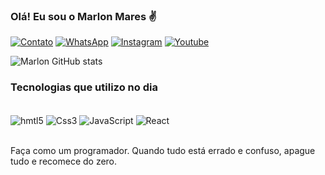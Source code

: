 ### Olá! Eu sou o Marlon Mares ✌️

[![Contato](https://img.shields.io/badge/Gmail-D14836?style=for-the-badge&logo=gmail&logoColor=white)](marlonmarrs23@gmail.com)
[![WhatsApp](https://img.shields.io/badge/WhatsApp-25D366?style=for-the-badge&logo=whatsapp&logoColor=white)](https://api.whatsapp.com/send?phone=5533998809622&text=Ol%C3%A1!%20Marlon)
[![Instagram](https://img.shields.io/badge/Instagram-E4405F?style=for-the-badge&logo=instagram&logoColor=white)](https://www.instagram.com/marlonmaresofc/)
[![Youtube](https://img.shields.io/badge/YouTube-FF0000?style=for-the-badge&logo=youtube&logoColor=white)](https://www.youtube.com/@marlonmares)

![Marlon GitHub stats](https://github-readme-stats.vercel.app/api?username=MarlonOficial&show_icons=true&theme=radical)

### Tecnologias que utilizo no dia

<div style="display: inline_Block"><br/>
    <img align="center" alt="hmtl5" src="https://img.shields.io/badge/HTML5-E34F26?style=for-the-badge&logo=html5&logoColor=white">
<img align="center" alt="Css3" src="https://img.shields.io/badge/CSS3-1572B6?style=for-the-badge&logo=css3&logoColor=white">
<img align="center" alt="JavaScript" src="https://img.shields.io/badge/JavaScript-323330?style=for-the-badge&logo=javascript&logoColor=F7DF1E">
<img align="center" alt="React" src="https://img.shields.io/badge/React-20232A?style=for-the-badge&logo=react&logoColor=61DAFB">
</div><br/>

Faça como um programador. Quando tudo está errado e confuso, apague tudo e recomece do zero.
